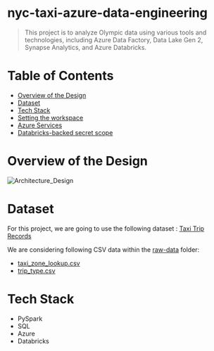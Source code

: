 # nyc-taxi-azure-data-engineering

> This project is to analyze Olympic data using various tools and technologies, including Azure Data Factory, Data Lake Gen 2, Synapse Analytics, and Azure Databricks.

# Table of Contents
- [Overview of the Design](#overview-of-the-design)
- [Dataset](#Dataset)
- [Tech Stack](#Tech-Stack)
- [Setting the workspace](#setting-the-workspace)
- [Azure Services](#Azure-Services)
- [Databricks-backed secret scope](#Databricks-backed-secret-scope)


# <a name="overview-of-the-design"></a> Overview of the Design
![Architecture_Design]()

# <a name="Dataset"></a>Dataset
For this project, we are going to use the following dataset : [Taxi Trip Records](https://www.nyc.gov/site/tlc/about/tlc-trip-record-data.page) 

We are considering following CSV data within the [raw-data](https://github.com/nk3099/nyc-taxi-azure-data-engineering/tree/main/raw-data) folder:
- [taxi_zone_lookup.csv](https://github.com/nk3099/nyc-taxi-azure-data-engineering/blob/main/raw-data/taxi_zone_lookup.csv)
- [trip_type.csv](https://github.com/nk3099/nyc-taxi-azure-data-engineering/blob/main/raw-data/trip_type.csv)

# <a name="Tech-Stack"></a>Tech Stack
- PySpark
- SQL
- Azure
- Databricks

